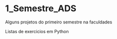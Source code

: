# 1_Semestre_ADS
Alguns projetos do primeiro semestre na faculdades


Listas de exercicios em Python
